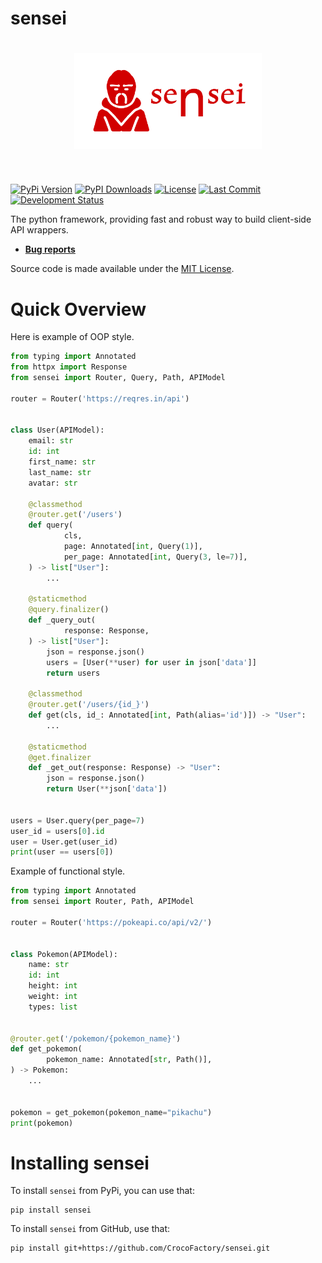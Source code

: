 # sensei
<h1 align="center">
<img src="https://raw.githubusercontent.com/CrocoFactory/sensei/main/branding/logo/transparent_red.png" width="300">
</h1><br>

[![PyPi Version](https://img.shields.io/pypi/v/sensei)](https://pypi.org/project/sensei/)
[![PyPI Downloads](https://img.shields.io/pypi/dm/sensei?label=downloads)](https://pypi.org/project/sensei/)
[![License](https://img.shields.io/github/license/CrocoFactory/sensei.svg)](https://pypi.org/project/sensei/)
[![Last Commit](https://img.shields.io/github/last-commit/CrocoFactory/sensei.svg)](https://pypi.org/project/sensei/)
[![Development Status](https://img.shields.io/pypi/status/sensei)](https://pypi.org/project/sensei/)

The python framework, providing fast and robust way to build client-side API wrappers.
                       
- **[Bug reports](https://github.com/CrocoFactory/sensei/issues)**

Source code is made available under the [MIT License](LICENSE).  
                   
# Quick Overview

Here is example of OOP style.

```python
from typing import Annotated
from httpx import Response
from sensei import Router, Query, Path, APIModel

router = Router('https://reqres.in/api')


class User(APIModel):
    email: str
    id: int
    first_name: str
    last_name: str
    avatar: str

    @classmethod
    @router.get('/users')
    def query(
            cls,
            page: Annotated[int, Query(1)],
            per_page: Annotated[int, Query(3, le=7)],
    ) -> list["User"]:
        ...

    @staticmethod
    @query.finalizer()
    def _query_out(
            response: Response,
    ) -> list["User"]:
        json = response.json()
        users = [User(**user) for user in json['data']]
        return users

    @classmethod
    @router.get('/users/{id_}')
    def get(cls, id_: Annotated[int, Path(alias='id')]) -> "User":
        ...

    @staticmethod
    @get.finalizer
    def _get_out(response: Response) -> "User":
        json = response.json()
        return User(**json['data'])


users = User.query(per_page=7)
user_id = users[0].id
user = User.get(user_id)
print(user == users[0])

```

Example of functional style.

```python
from typing import Annotated
from sensei import Router, Path, APIModel

router = Router('https://pokeapi.co/api/v2/')


class Pokemon(APIModel):
    name: str
    id: int
    height: int
    weight: int
    types: list


@router.get('/pokemon/{pokemon_name}')
def get_pokemon(
        pokemon_name: Annotated[str, Path()],
) -> Pokemon:
    ...


pokemon = get_pokemon(pokemon_name="pikachu")
print(pokemon)
```

# Installing sensei
To install `sensei` from PyPi, you can use that:

```shell
pip install sensei
```

To install `sensei` from GitHub, use that:

```shell
pip install git+https://github.com/CrocoFactory/sensei.git
```